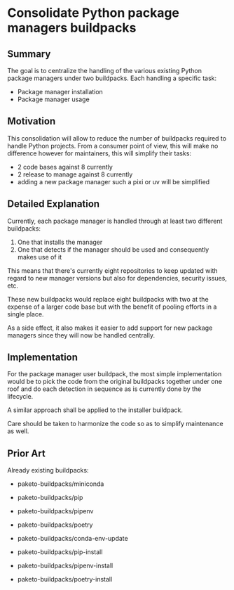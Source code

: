 # Consolidate Python package managers buildpacks

## Summary

The goal is to centralize the handling of the various existing Python package
managers under two buildpacks. Each handling a specific task:

- Package manager installation
- Package manager usage

## Motivation

This consolidation will allow to reduce the number of buildpacks required to
handle Python projects. From a consumer point of view, this will make no
difference however for maintainers, this will simplify their tasks:

- 2 code bases against 8 currently
- 2 release to manage against 8 currently
- adding a new package manager such a pixi or uv will be simplified

## Detailed Explanation

Currently, each package manager is handled through at least two different
buildpacks:

1. One that installs the manager
2. One that detects if the manager should be used and consequently makes use of
  it

This means that there's currently eight repositories to keep updated with regard
to new manager versions but also for dependencies, security issues, etc.

These new buildpacks would replace eight buildpacks with two at the expense
of a larger code base but with the benefit of pooling efforts in a single
place.

As a side effect, it also makes it easier to add support for new package
managers since they will now be handled centrally.

## Implementation

For the package manager user buildpack, the most simple implementation would be
to pick the code from the original buildpacks together under one roof and do
each detection in sequence as is currently done by the lifecycle.

A similar approach shall be applied to the installer buildpack.

Care should be taken to harmonize the code so as to simplify maintenance as
well.

## Prior Art

Already existing buildpacks:

- paketo-buildpacks/miniconda
- paketo-buildpacks/pip
- paketo-buildpacks/pipenv
- paketo-buildpacks/poetry

- paketo-buildpacks/conda-env-update
- paketo-buildpacks/pip-install
- paketo-buildpacks/pipenv-install
- paketo-buildpacks/poetry-install
